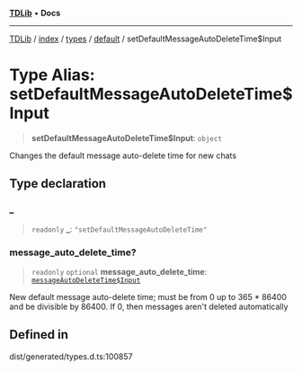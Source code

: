 [**TDLib**](../../../../../../README.md) • **Docs**

***

[TDLib](../../../../../../modules.md) / [index](../../../../../README.md) / [types](../../../README.md) / [default](../README.md) / setDefaultMessageAutoDeleteTime$Input

# Type Alias: setDefaultMessageAutoDeleteTime$Input

> **setDefaultMessageAutoDeleteTime$Input**: `object`

Changes the default message auto-delete time for new chats

## Type declaration

### \_

> `readonly` **\_**: `"setDefaultMessageAutoDeleteTime"`

### message\_auto\_delete\_time?

> `readonly` `optional` **message\_auto\_delete\_time**: [`messageAutoDeleteTime$Input`](messageAutoDeleteTime$Input.md)

New default message auto-delete time; must be from 0 up to 365 * 86400 and be divisible by 86400. If 0, then messages aren't deleted automatically

## Defined in

dist/generated/types.d.ts:100857
